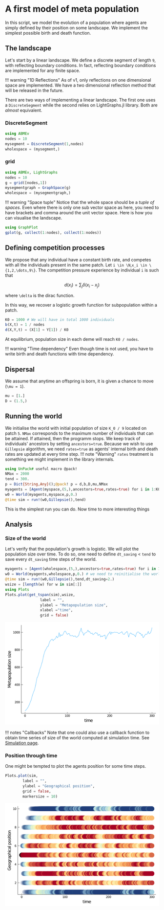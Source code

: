 # A first model of meta population

In this script, we model the evolution of a population where agents are simply defined by their position on some landscape. We implement the simplest possible birth and death function.

## The landscape
Let's start by a linear landscape. We define a discrete segment of length `9`, with reflecting boundary conditions. In fact, reflecting boundary conditions are implemented for any finite space.

!!! warning "1D Reflections"
    As of v1, only reflections on one dimensional space are implemented. We have a two dimensional reflection method that will be released in the future.

There are two ways of implementing a linear landscape. The first one uses a `DiscreteSegment` while the second relies on LightGraphs.jl library. Both are *almost* equivalent.

### DiscreteSegment
```julia
using ABMEv
nodes = 10
mysegment = DiscreteSegment(1,nodes)
wholespace = (mysegment,)
```

### grid
```julia
using ABMEv, LightGraphs
nodes = 10
g = grid([nodes,1])
mysegmentgraph = GraphSpace(g)
wholespace = (mysegmentgraph,)
```
!!! warning "Space tuple"
    Notice that the whole space should be a *tuple of spaces*. Even where there is only one sub vector space as here, you need to have brackets and comma around the unit vector space.
Here is how you can visualise the landscape.

```julia
using GraphPlot
gplot(g, collect(1:nodes), collect(1:nodes))
```

## Defining competition processes
We propose that any individual have a constant birth rate, and competes with all the individuals present in the same patch. Let ``i \in \N``,``x_i \in \{1,2,\dots,9\}``.
The competition pressure experience by individual ``i`` is such that

```math
d(x_i) = \sum_j \delta(x_i-x_j)
```
where ``\delta`` is the dirac function.

In this way, we recover a logistic growth function for subpopulation within a patch.

```julia
K0 = 1000 # We will have in total 1000 individuals
b(X,t) = 1 / nodes
d(X,Y,t) = (X[1] ≈ Y[1]) / K0
```
At equilibrium, population size in each deme will reach `K0 / nodes`.

!!! warning "Time dependency"
    Even though time is not used, you have to write birth and death functions with time dependency.

## Dispersal
We assume that anytime an offspring is born, it is given a chance to move (`\mu = 1`).
```julia
mu = [1.]
D = (1.5,)
```
## Running the world
We initialise the world with initial population of size ``K_0 / 9`` located on patch `5`. `NMax` corresponds to the maximum number of individuals that can be attained. If attained, then the programm stops.
We keep track of individuals' ancestors by setting `ancestors=true`. Because we wish to use `Gillepsie` algorithm, we need `rates=true` as agents' internal birth and death rates are updated at every time step.
!!! note "Warning"
    `rates` treatment is something we might implement in the library internals.

```julia
using UnPack# useful macro @pack!
NMax = 2000
tend = 300.
p = Dict{String,Any}();@pack! p = d,b,D,mu,NMax
myagents = [Agent(myspace,(5,),ancestors=true,rates=true) for i in 1:K0/nodes]
w0 = World(myagents,myspace,p,0.)
@time sim = run!(w0,Gillepsie(),tend)
```
This is the simplest run you can do. Now time to more interesting things

## Analysis

### Size of the world
Let's verify that the population's growth is logistic. We will plot the population size over time.
To do so, one need to define `dt_saving` < `tend` to save every `dt_saving` time steps of the world.

```julia
myagents = [Agent(wholespace,(5,),ancestors=true,rates=true) for i in 1:K0/nodes]
w0 = World(myagents,wholespace,p,0.) # we need to reinitialise the world
@time sim = run!(w0,Gillepsie(),tend,dt_saving=2.)
wsize = [length(w) for w in sim[:]]
using Plots
Plots.plot(get_tspan(sim),wsize,
                label = "",
                ylabel = "Metapopulation size",
                xlabel ="time",
                grid = false)
```
![](../assets/tutorials/delta_comp_wsize.png)


!!! notes "Callbacks"
    Note that one could also use a callback function to obtain time series of size of the world computed at simulation time. See [Simulation page](../manual/simulation.md).

### Position through time

One might be tempted to plot the agents position for some time steps.

```julia
Plots.plot(sim,
        label = "",
        ylabel = "Geographical position",
        grid = false,
        markersize = 10)
```
![delta_comp_pos](../assets/tutorials/delta_comp_pos.png)
